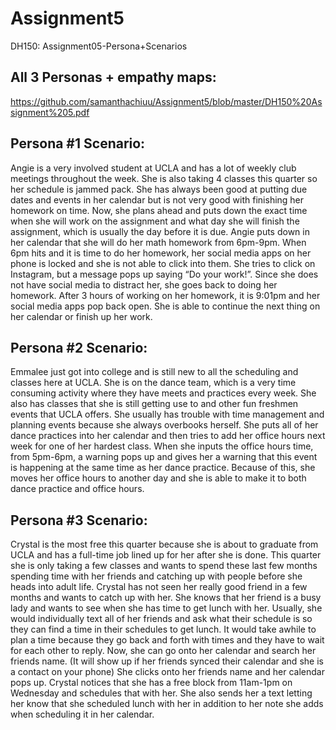 # Assignment5
DH150: Assignment05-Persona+Scenarios

## All 3 Personas + empathy maps:
https://github.com/samanthachiuu/Assignment5/blob/master/DH150%20Assignment%205.pdf

## Persona #1 Scenario:
Angie is a very involved student at UCLA and has a lot of weekly club meetings throughout the week. She is also taking 4 classes this quarter so her schedule is jammed pack. She has always been good at putting due dates and events in her calendar but is not very good with finishing her homework on time. Now, she plans ahead and puts down the exact time when she will work on the assignment and what day she will finish the assignment, which is usually the day before it is due. Angie puts down in her calendar that she will do her math homework from 6pm-9pm. When 6pm hits and it is time to do her homework, her social media apps on her phone is locked and she is not able to click into them. She tries to click on Instagram, but a message pops up saying “Do your work!”. Since she does not have social media to distract her, she goes back to doing her homework. After 3 hours of working on her homework, it is 9:01pm and her social media apps pop back open. She is able to continue the next thing on her calendar or finish up her work.  

## Persona #2 Scenario:
Emmalee just got into college and is still new to all the scheduling and classes here at UCLA. She is on the dance team, which is a very time consuming activity where they have meets and practices every week. She also has classes that she is still getting use to and other fun freshmen events that UCLA offers. She usually has trouble with time management and planning events because she always overbooks herself. She puts all of her dance practices into her calendar and then tries to add her office hours next week for one of her hardest class. When she inputs the office hours time, from 5pm-6pm, a warning pops up and gives her a warning that this event is happening at the same time as her dance practice. Because of this, she moves her office hours to another day and she is able to make it to both dance practice and office hours. 

## Persona #3 Scenario: 
Crystal is the most free this quarter because she is about to graduate from UCLA and has a full-time job lined up for her after she is done. This quarter she is only taking a few classes and wants to spend these last few months spending time with her friends and catching up with people before she heads into adult life. Crystal has not seen her really good friend in a few months and wants to catch up with her. She knows that her friend is a busy lady and wants to see when she has time to get lunch with her. Usually, she would individually text all of her friends and ask what their schedule is so they can find a time in their schedules to get lunch. It would take awhile to plan a time because they go back and forth with times and they have to wait for each other to reply. Now, she can go onto her calendar and search her friends name. (It will show up if her friends synced their calendar and she is a contact on your phone) She clicks onto her friends name and her calendar pops up. Crystal notices that she has a free block from 11am-1pm on Wednesday and schedules that with her. She also sends her a text letting her know that she scheduled lunch with her in addition to her note she adds when scheduling it in her calendar. 
